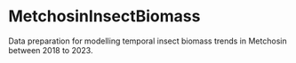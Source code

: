 # MetchosinInsectBiomass
Data preparation for modelling temporal insect biomass trends in Metchosin between 2018 to 2023. 
